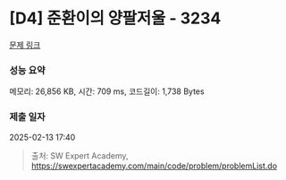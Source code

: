 # [D4] 준환이의 양팔저울 - 3234 

[문제 링크](https://swexpertacademy.com/main/code/problem/problemDetail.do?contestProbId=AWAe7XSKfUUDFAUw) 

### 성능 요약

메모리: 26,856 KB, 시간: 709 ms, 코드길이: 1,738 Bytes

### 제출 일자

2025-02-13 17:40



> 출처: SW Expert Academy, https://swexpertacademy.com/main/code/problem/problemList.do